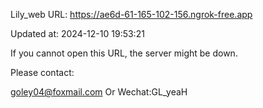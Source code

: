 Lily_web URL: https://ae6d-61-165-102-156.ngrok-free.app

Updated at: 2024-12-10 19:53:21

If you cannot open this URL, the server might be down.

Please contact: 

goley04@foxmail.com Or Wechat:GL_yeaH